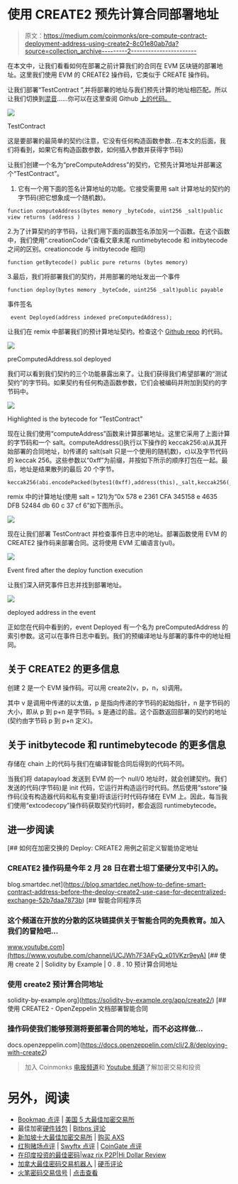 # 使用 CREATE2 预先计算合同部署地址

> 原文：<https://medium.com/coinmonks/pre-compute-contract-deployment-address-using-create2-8c01e80ab7da?source=collection_archive---------2----------------------->

在本文中，让我们看看如何在部署之前计算我们的合同在 EVM 区块链的部署地址。这里我们使用 EVM 的 CREATE2 操作码，它类似于 CREATE 操作码。

让我们部署“TestContract ”,并将部署的地址与我们预先计算的地址相匹配。所以让我们切换到[混音](http://remix.ethereum.org/)……你可以在这里查阅 Github [上的代码。](https://github.com/Vbhaskar125/DeploymentAddress-using-CREATE2)

![](img/1952495b97f8ebc05ee725d7e584b567.png)

TestContract

这是要部署的最简单的契约(注意，它没有任何构造函数参数…在本文的后面，我们将看到，如果它有构造函数参数，如何插入参数并获得字节码)

让我们创建一个名为“preComputeAddress”的契约，它预先计算地址并部署这个“TestContract”。

1.  它有一个用下面的签名计算地址的功能。它接受需要用 salt 计算地址的契约的字节码(把它想象成一个随机数)。

```
function computeAddress(bytes memory _byteCode, uint256 _salt)public view returns (address )
```

2.为了计算契约的字节码，让我们用下面的函数签名添加另一个函数。在这个函数中，我们使用“.creationCode”(查看文章末尾 runtimebytecode 和 initbytecode 之间的区别。creationcode 与 initbytecode 相同)

```
function getBytecode() public pure returns (bytes memory)
```

3.最后，我们将部署我们的契约，并用部署的地址发出一个事件

```
function deploy(bytes memory _byteCode, uint256 _salt)public payable
```

事件签名

```
 event Deployed(address indexed preComputedAddress);
```

让我们在 remix 中部署我们的预计算地址契约。检查这个 [Github repo](https://github.com/Vbhaskar125/DeploymentAddress-using-CREATE2) 的代码。

![](img/39799d708f931104e3da46a9c2642635.png)

preComputedAddress.sol deployed

我们可以看到我们契约的三个功能暴露出来了。让我们获得我们希望部署的“测试契约”的字节码。如果契约有任何构造函数参数，它们会被编码并附加到契约的字节码中。

![](img/d446f10656bfc91e20eeb2b4a910d637.png)

Highlighted is the bytecode for “TestContract”

现在让我们使用“computeAddress”函数来计算部署地址。这里它采用了上面计算的字节码和一个 salt。computeAddress()执行以下操作的 keccak256:a)从其开始部署的合同地址，b)传递的 salt(salt 只是一个使用的随机数)，c)以及字节代码的 keccak 256。这些参数以“0xff”为前缀，并按如下所示的顺序打包在一起。最后，地址是结果散列的最后 20 个字节。

```
keccak256(abi.encodePacked(bytes1(0xff),address(this),_salt,keccak256(_byteCode)));
```

remix 中的计算地址(使用 salt = 121)为“0x 578 e 2361 CFA 345158 e 4635 DFB 52484 db 60 c 37 cf 6”如下图所示。

![](img/2b4ec2990ad8febfc34ab041db7023e3.png)

现在让我们部署 TestContract 并检查事件日志中的地址。部署函数使用 EVM 的 CREATE2 操作码来部署合同。这将使用 EVM 汇编语言(yul)。

![](img/825e8106ba1dd9405bfe041b840a8187.png)

Event fired after the deploy function execution

让我们深入研究事件日志并找到部署地址。

![](img/b634e6018019f750934fa28a4d0fd0ee.png)

deployed address in the event

正如您在代码中看到的，event Deployed 有一个名为 preComputedAddress 的索引参数。这可以在事件日志中看到。我们的预编译地址与部署的事件中的地址相同。

## 关于 CREATE2 的更多信息

创建 2 是一个 EVM 操作码。可以用 create2(v，p，n，s)调用。

其中 v 是调用中传递的以太值，p 是指向传递的字节码的起始指针，n 是字节码的大小，即从 p 到 p+n 是字节码。s 是通过的盐。这个函数返回部署的契约的地址(契约由字节码 p 到 p+n 定义)。

## 关于 initbytecode 和 runtimebytecode 的更多信息

存储在 chain 上的代码与我们在编译智能合同后得到的代码不同。

当我们将 datapayload 发送到 EVM 的一个 null/0 地址时，就会创建契约。我们发送的代码(字节码)是 init 代码，它运行并构造运行时代码。然后使用“sstore”操作码(没有构造器代码和私有变量)将该运行时代码存储在 EVM 上。因此，每当我们使用“extcodecopy”操作码获取契约代码时，都会返回 runtimebytecode。

## 进一步阅读

[](https://blog.smartdec.net/how-to-define-smart-contract-address-before-the-deploy-create2-use-case-for-decentralized-exchange-52b7daa7873b) [## 如何在加密交换的 Deploy: CREATE2 用例之前定义智能协定地址

### CREATE2 操作码是今年 2 月 28 日在君士坦丁堡硬分叉中引入的。

blog.smartdec.net](https://blog.smartdec.net/how-to-define-smart-contract-address-before-the-deploy-create2-use-case-for-decentralized-exchange-52b7daa7873b) [](https://www.youtube.com/channel/UCJWh7F3AFyQ_x01VKzr9eyA) [## 智能合同程序员

### 这个频道在开放的分散的区块链提供关于智能合同的免费教育。加入我们的冒险吧…

www.youtube.com](https://www.youtube.com/channel/UCJWh7F3AFyQ_x01VKzr9eyA) [](https://solidity-by-example.org/app/create2/) [## 使用 create 2 | Solidity by Example | 0 . 8 . 10 预计算合同地址

### 使用 create2 预计算合同地址

solidity-by-example.org](https://solidity-by-example.org/app/create2/) [](https://docs.openzeppelin.com/cli/2.8/deploying-with-create2) [## 使用 CREATE2 - OpenZeppelin 文档部署智能合同

### 操作码使我们能够预测将要部署合同的地址，而不必这样做…

docs.openzeppelin.com](https://docs.openzeppelin.com/cli/2.8/deploying-with-create2) 

> 加入 Coinmonks [电报频道](https://t.me/coincodecap)和 [Youtube 频道](https://www.youtube.com/c/coinmonks/videos)了解加密交易和投资

# 另外，阅读

*   [Bookmap 点评](https://coincodecap.com/bookmap-review-2021-best-trading-software) | [美国 5 大最佳加密交易所](https://coincodecap.com/crypto-exchange-usa)
*   最佳加密[硬件钱包](/coinmonks/hardware-wallets-dfa1211730c6) | [Bitbns 评论](/coinmonks/bitbns-review-38256a07e161)
*   [新加坡十大最佳加密交易所](https://coincodecap.com/crypto-exchange-in-singapore) | [购买 AXS](https://coincodecap.com/buy-axs-token)
*   [红狗赌场点评](https://coincodecap.com/red-dog-casino-review) | [Swyftx 点评](https://coincodecap.com/swyftx-review) | [CoinGate 点评](https://coincodecap.com/coingate-review)
*   [在印度投资的最佳密码](https://coincodecap.com/best-crypto-to-invest-in-india-in-2021)|[waz rix P2P](https://coincodecap.com/wazirx-p2p)|[Hi Dollar Review](https://coincodecap.com/hi-dollar-review)
*   [加拿大最佳密码交易机器人](https://coincodecap.com/5-best-crypto-trading-bots-in-canada) | [硬币评论](https://coincodecap.com/kucoin-review)
*   [火笔密码交易信号](https://coincodecap.com/huobi-crypto-trading-signals) | [点击查看](/coinmonks/hitbtc-review-c5143c5d53c2)